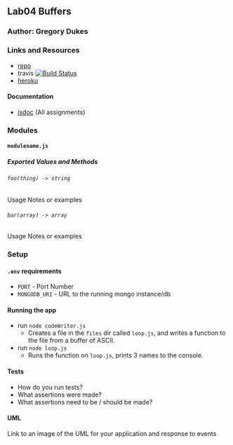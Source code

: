
## Lab04 Buffers

### Author: Gregory Dukes

### Links and Resources
* [repo](http://xyz.com)
* travis [![Build Status](https://www.travis-ci.com/dukes-js-401/lab04-buffers.svg?branch=master)](https://www.travis-ci.com/dukes-js-401/lab04-buffers)
* [heroku](https://radiant-citadel-21591.herokuapp.com/)

#### Documentation
* [jsdoc](http://xyz.com) (All assignments)

### Modules
#### `modulename.js`
##### Exported Values and Methods

###### `foo(thing) -> string`
Usage Notes or examples

###### `bar(array) -> array`
Usage Notes or examples

### Setup
#### `.env` requirements
* `PORT` - Port Number
* `MONGODB_URI` - URL to the running mongo instance/db

#### Running the app
* run `node codeWriter.js`
  * Creates a file in the `files` dir called `loop.js`, and writes a function to the file from a buffer of ASCII.
* run `node loop.js`
  * Runs the function on `loop.js`, prints 3 names to the console.
  
#### Tests
* How do you run tests?
* What assertions were made?
* What assertions need to be / should be made?

#### UML
Link to an image of the UML for your application and response to events

